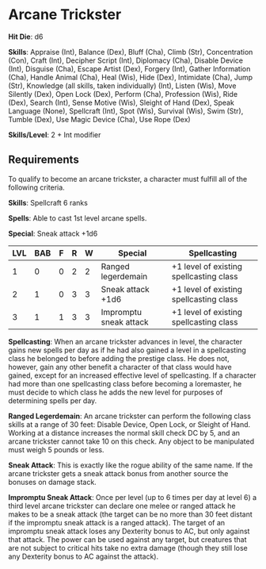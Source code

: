 # Arcane Trickster

**Hit Die**: d6

**Skills**: Appraise (Int), Balance (Dex), Bluff (Cha), Climb (Str), Concentration (Con), Craft (Int), Decipher Script (Int), Diplomacy (Cha), Disable Device (Int), Disguise (Cha), Escape Artist (Dex), Forgery (Int), Gather Information (Cha), Handle Animal (Cha), Heal (Wis), Hide (Dex), Intimidate (Cha), Jump (Str), Knowledge (all skills, taken individually) (Int), Listen (Wis), Move Silently (Dex), Open Lock (Dex), Perform (Cha), Profession (Wis), Ride (Dex), Search (Int), Sense Motive (Wis), Sleight of Hand (Dex), Speak Language (None), Spellcraft (Int), Spot (Wis), Survival (Wis), Swim (Str), Tumble (Dex), Use Magic Device (Cha), Use Rope (Dex)

**Skills/Level**: 2 + Int modifier

## Requirements

To qualify to become an arcane trickster, a character must fulfill all of the following criteria.

**Skills**: Spellcraft 6 ranks

**Spells**: Able to cast 1st level arcane spells.

**Special**: Sneak attack +1d6

LVL | BAB | F | R | W | Special | Spellcasting
--- | --- | - | - | - | ------- | ------------
1   | 0   | 0 | 2 | 2 | Ranged legerdemain | +1 level of existing spellcasting class 
2   | 1   | 0 | 3 | 3 | Sneak attack +1d6 | +1 level of existing spellcasting class
3   | 1   | 1 | 3 | 3 | Impromptu sneak attack | +1 level of existing spellcasting class   

**Spellcasting**: When an arcane trickster advances in level, the character gains new spells per day as if he had also gained a level in a spellcasting class he belonged to before adding the prestige class. He does not, however, gain any other benefit a character of that class would have gained, except for an increased effective level of spellcasting. If a character had more than one spellcasting class before becoming a loremaster, he must decide to which class he adds the new level for purposes of determining spells per day.

**Ranged Legerdemain**: An arcane trickster can perform the following class skills at a range of 30 feet: Disable Device, Open Lock, or Sleight of Hand. Working at a distance increases the normal skill check DC by 5, and an arcane trickster cannot take 10 on this check. Any object to be manipulated must weigh 5 pounds or less.

**Sneak Attack**: This is exactly like the rogue ability of the same name. If the arcane trickster gets a sneak attack bonus from another source the bonuses on damage stack.

**Impromptu Sneak Attack**: Once per level (up to 6 times per day at level 6) a third level arcane trickster can declare one melee or ranged attack he makes to be a sneak attack (the target can be no more than 30 feet distant if the impromptu sneak attack is a ranged attack). The target of an impromptu sneak attack loses any Dexterity bonus to AC, but only against that attack. The power can be used against any target, but creatures that are not subject to critical hits take no extra damage (though they still lose any Dexterity bonus to AC against the attack).